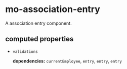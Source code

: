 # mo-association-entry 

A association entry component. 

## computed properties 

- `validations` 

   **dependencies:** `currentEmployee`, `entry`, `entry`, `entry` 


